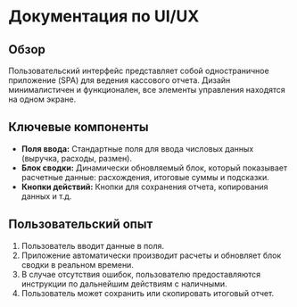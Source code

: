 # Документация по UI/UX

## Обзор

Пользовательский интерфейс представляет собой одностраничное приложение (SPA) для ведения кассового отчета. Дизайн минималистичен и функционален, все элементы управления находятся на одном экране.

## Ключевые компоненты

- **Поля ввода:** Стандартные поля для ввода числовых данных (выручка, расходы, размен).
- **Блок сводки:** Динамически обновляемый блок, который показывает расчетные данные: расхождения, итоговые суммы и подсказки.
- **Кнопки действий:** Кнопки для сохранения отчета, копирования данных и т.д.

## Пользовательский опыт

1.  Пользователь вводит данные в поля.
2.  Приложение автоматически производит расчеты и обновляет блок сводки в реальном времени.
3.  В случае отсутствия ошибок, пользователю предоставляются инструкции по дальнейшим действиям с наличными.
4.  Пользователь может сохранить или скопировать итоговый отчет.
